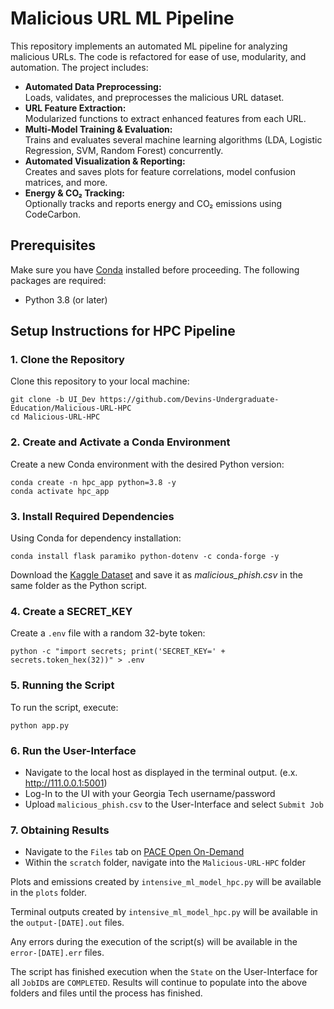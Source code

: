# Malicious URL ML Pipeline

This repository implements an automated ML pipeline for analyzing malicious URLs. The code is refactored for ease of use, modularity, and automation. The project includes:

- **Automated Data Preprocessing:**  
  Loads, validates, and preprocesses the malicious URL dataset.
- **URL Feature Extraction:**  
  Modularized functions to extract enhanced features from each URL.
- **Multi-Model Training & Evaluation:**  
  Trains and evaluates several machine learning algorithms (LDA, Logistic Regression, SVM, Random Forest) concurrently.
- **Automated Visualization & Reporting:**  
  Creates and saves plots for feature correlations, model confusion matrices, and more.
- **Energy & CO₂ Tracking:**  
  Optionally tracks and reports energy and CO₂ emissions using CodeCarbon.

## Prerequisites

Make sure you have [Conda](https://docs.conda.io/en/latest/) installed before proceeding. The following packages are required:

- Python 3.8 (or later)

## Setup Instructions for HPC Pipeline

### 1. Clone the Repository

Clone this repository to your local machine:

```
git clone -b UI_Dev https://github.com/Devins-Undergraduate-Education/Malicious-URL-HPC
cd Malicious-URL-HPC
```

### 2. Create and Activate a Conda Environment

Create a new Conda environment with the desired Python version:

```
conda create -n hpc_app python=3.8 -y
conda activate hpc_app
```

### 3. Install Required Dependencies

Using Conda for dependency installation:
```
conda install flask paramiko python-dotenv -c conda-forge -y
```
Download the [Kaggle Dataset](https://www.kaggle.com/datasets/sid321axn/malicious-urls-dataset) and save it as _malicious_phish.csv_ in the same folder as the Python script.

### 4. Create a SECRET_KEY

Create a `.env` file with a random 32-byte token:
```
python -c "import secrets; print('SECRET_KEY=' + secrets.token_hex(32))" > .env
```

### 5. Running the Script

To run the script, execute:
```
python app.py
```

### 6. Run the User-Interface

- Navigate to the local host as displayed in the terminal output. (e.x. http://111.0.0.1:5001)
- Log-In to the UI with your Georgia Tech username/password
- Upload `malicious_phish.csv` to the User-Interface and select `Submit Job`

### 7. Obtaining Results

- Navigate to the `Files` tab on [PACE Open On-Demand](https://ondemand-ice.pace.gatech.edu/)
- Within the `scratch` folder, navigate into the `Malicious-URL-HPC` folder

Plots and emissions created by `intensive_ml_model_hpc.py` will be available in the `plots` folder. 

Terminal outputs created by `intensive_ml_model_hpc.py` will be available in the `output-[DATE].out` files.

Any errors during the execution of the script(s) will be available in the `error-[DATE].err` files.

The script has finished execution when the `State` on the User-Interface for all `JobID`s are `COMPLETED`. Results will continue to populate into the above folders and files until the process has finished.
